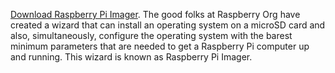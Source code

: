 [Download Raspberry Pi Imager](https://www.raspberrypi.com/software/). The good folks at Raspberry Org have created a wizard that can install an operating system on a microSD card and also, simultaneously, configure the operating system with the barest minimum parameters that are needed to get a Raspberry Pi computer up and running. This wizard is known as Raspberry Pi Imager. 